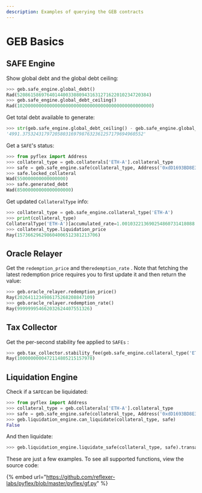 ```yaml
---
description: Examples of querying the GEB contracts
---
```


# GEB Basics

## SAFE Engine

Show global debt and the global debt ceiling:

```python
>>> geb.safe_engine.global_debt()
Rad(5208615869764014400330809431631271622010234720384)
>>> geb.safe_engine.global_debt_ceiling()
Rad(10200000000000000000000000000000000000000000000000)
```

Get total debt available to generate:

```python
>>> str(geb.safe_engine.global_debt_ceiling() - geb.safe_engine.global_debt())
'4991.375324317972058031697987632361257179694960552'
```

Get a `SAFE`'s status:

```python
>>> from pyflex import Address
>>> collateral_type = geb.collaterals['ETH-A'].collateral_type
>>> safe = geb.safe_engine.safe(collateral_type, Address('0xdD1693BD8E307eCfDbe51D246562fc4109f871f8'))
>>> safe.locked_collateral
Wad(550000000000000000)
>>> safe.generated_debt
Wad(85000000000000000000)
```

Get updated `CollateralType` info:

```python
>>> collateral_type = geb.safe_engine.collateral_type('ETH-A')
>>> print(collateral_type)
CollateralType('ETH-A')[accumulated_rate=1.001032213690254860731418088 safe_collateral=0.000000000000000000 safe_debt=5203.253805869738490471 safety_price=157.366296298604006512381213706 liquidation_price=157.366296298604006512381213706 debt_ceiling=10200.000000000000000000000000000000000000000000000 debt_floor=85.000000000000000000000000000000000000000000000]
>>> collateral_type.liquidation_price
Ray(157366296298604006512381213706)
```

## Oracle Relayer

Get the `redemption_price` and the`redemption_rate` . Note that fetching the latest redemption price requires you to first update it and then return the value:

```python
>>> geb.oracle_relayer.redemption_price()
Ray(2026411234986175268208847109)
>>> geb.oracle_relayer.redemption_rate()
Ray(999999954662032624407551326)
```

## Tax Collector

Get the per-second stability fee applied to `SAFEs` :

```python
>>> geb.tax_collector.stability_fee(geb.safe_engine.collateral_type('ETH-A'))
Ray(1000000000472114805215157978)
```

## Liquidation Engine

Check if a `SAFE`can be liquidated:

```python
>>> from pyflex import Address
>>> collateral_type = geb.collaterals['ETH-A'].collateral_type
>>> safe = geb.safe_engine.safe(collateral_type, Address('0xdD1693BD8E307eCfDbe51D246562fc4109f871f8'))
>>> geb.liquidation_engine.can_liquidate(collateral_type, safe)
False
```

And then liquidate:

```python
>>> geb.liquidation_engine.liquidate_safe(collateral_type, safe).transact()
```

These are just a few examples. To see all supported functions,  view the source  code:

{% embed url="https://github.com/reflexer-labs/pyflex/blob/master/pyflex/gf.py" %}

